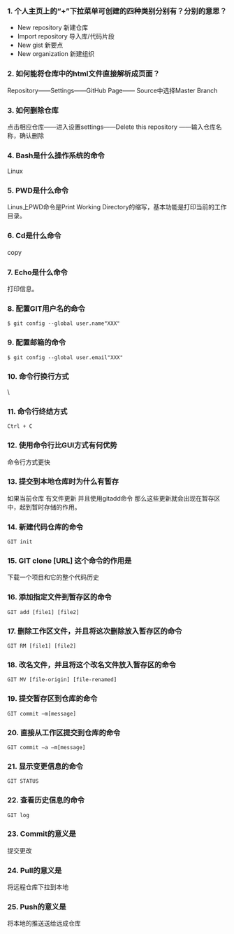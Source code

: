 ### 1.	个人主页上的“+”下拉菜单可创建的四种类别分别有？分别的意思？
- New repository   新建仓库
- Import repository  导入库/代码片段
- New gist   新要点
- New organization   新建组织

### 2.	如何能将仓库中的html文件直接解析成页面？
Repository——Settings——GitHub Page——
Source中选择Master Branch
### 3.	如何删除仓库
点击相应仓库——进入设置settings——Delete this repository
——输入仓库名称，确认删除
### 4.	Bash是什么操作系统的命令
Linux
### 5.	PWD是什么命令
Linus上PWD命令是Print Working Directory的缩写，基本功能是打印当前的工作目录。
### 6.	Cd是什么命令
copy　
### 7.	Echo是什么命令
打印信息。
### 8.	配置GIT用户名的命令
    $ git config --global user.name"XXX" 
### 9.	配置邮箱的命令
	$ git config --global user.email"XXX"
### 10.	命令行换行方式
\
### 11.	命令行终结方式
    Ctrl + C
### 12.	使用命令行比GUI方式有何优势
命令行方式更快
### 13.	提交到本地仓库时为什么有暂存
如果当前仓库 有文件更新  并且使用gitadd命令 那么这些更新就会出现在暂存区中，起到暂时存储的作用。
### 14.	新建代码仓库的命令
    GIT init
### 15.	GIT clone [URL] 这个命令的作用是
下载一个项目和它的整个代码历史
### 16.	添加指定文件到暂存区的命令
    GIT add [file1] [file2]
### 17.	删除工作区文件，并且将这次删除放入暂存区的命令
    GIT RM [file1] [file2]
### 18.	改名文件，并且将这个改名文件放入暂存区的命令
    GIT MV [file-origin] [file-renamed]
### 19.	提交暂存区到仓库的命令
    GIT commit –m[message]
### 20.	直接从工作区提交到仓库的命令
    GIT commit –a –m[message]
### 21.	显示变更信息的命令
    GIT STATUS
### 22.	查看历史信息的命令
    GIT log
### 23.	Commit的意义是
提交更改
### 24.	Pull的意义是
将远程仓库下拉到本地
### 25.	Push的意义是
将本地的推送送给远成仓库

